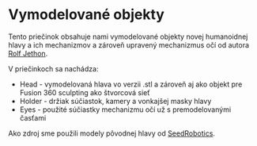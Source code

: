 # Vymodelované objekty

Tento priečinok obsahuje nami vymodelované objekty novej humanoidnej hlavy a ich mechanizmov a zároveň upravený mechanizmus očí od autora [Rolf Jethon](https://bechele.de/?page_id=70).

V priečinkoch sa nachádza:
- Head - vymodelovaná hlava vo verzii .stl a zároveň aj ako objekt pre Fusion 360 sculpting ako štvorcová sieť
- Holder - držiak súčiastok, kamery a vonkajšej masky hlavy
- Eyes - použité súčiastky mechanizmu očí už s premodelovanými časťami

Ako zdroj sme použili modely pôvodnej hlavy od [SeedRobotics](https://github.com/seedrobotics/NICO-cad/tree/master).
